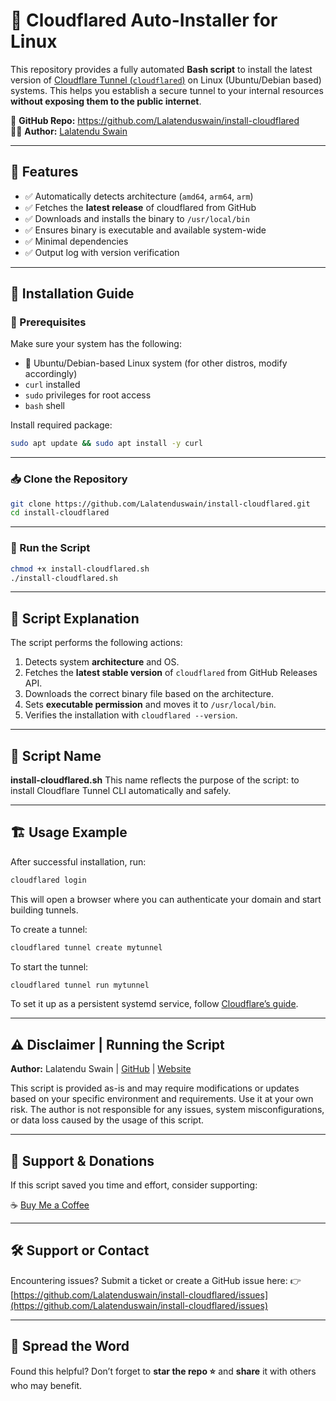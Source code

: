 # 🚀 Cloudflared Auto-Installer for Linux

This repository provides a fully automated **Bash script** to install the latest version of [Cloudflare Tunnel (`cloudflared`)](https://developers.cloudflare.com/cloudflare-one/connections/connect-apps/) on Linux (Ubuntu/Debian based) systems. This helps you establish a secure tunnel to your internal resources **without exposing them to the public internet**.

🔗 **GitHub Repo:** https://github.com/Lalatenduswain/install-cloudflared  
👨‍💻 **Author:** [Lalatendu Swain](https://github.com/Lalatenduswain)

---

## 📌 Features

- ✅ Automatically detects architecture (`amd64`, `arm64`, `arm`)
- ✅ Fetches the **latest release** of cloudflared from GitHub
- ✅ Downloads and installs the binary to `/usr/local/bin`
- ✅ Ensures binary is executable and available system-wide
- ✅ Minimal dependencies
- ✅ Output log with version verification

---

## 📖 Installation Guide

### 🔧 Prerequisites

Make sure your system has the following:

- 🐧 Ubuntu/Debian-based Linux system (for other distros, modify accordingly)
- `curl` installed
- `sudo` privileges for root access
- `bash` shell

Install required package:
```bash
sudo apt update && sudo apt install -y curl
````

---

### 📥 Clone the Repository

```bash
git clone https://github.com/Lalatenduswain/install-cloudflared.git
cd install-cloudflared
```

---

### 🚀 Run the Script

```bash
chmod +x install-cloudflared.sh
./install-cloudflared.sh
```

---

## 📜 Script Explanation

The script performs the following actions:

1. Detects system **architecture** and OS.
2. Fetches the **latest stable version** of `cloudflared` from GitHub Releases API.
3. Downloads the correct binary file based on the architecture.
4. Sets **executable permission** and moves it to `/usr/local/bin`.
5. Verifies the installation with `cloudflared --version`.

---

## 📁 Script Name

**install-cloudflared.sh**
This name reflects the purpose of the script: to install Cloudflare Tunnel CLI automatically and safely.

---

## 🏗️ Usage Example

After successful installation, run:

```bash
cloudflared login
```

This will open a browser where you can authenticate your domain and start building tunnels.

To create a tunnel:

```bash
cloudflared tunnel create mytunnel
```

To start the tunnel:

```bash
cloudflared tunnel run mytunnel
```

To set it up as a persistent systemd service, follow [Cloudflare’s guide](https://developers.cloudflare.com/cloudflare-one/connections/connect-apps/run-tunnel/as-a-service/).

---

## ⚠️ Disclaimer | Running the Script

**Author:** Lalatendu Swain | [GitHub](https://github.com/Lalatenduswain) | [Website](https://blog.lalatendu.info/)

This script is provided as-is and may require modifications or updates based on your specific environment and requirements. Use it at your own risk. The author is not responsible for any issues, system misconfigurations, or data loss caused by the usage of this script.

---

## 💖 Support & Donations

If this script saved you time and effort, consider supporting:

☕ [Buy Me a Coffee](https://www.buymeacoffee.com/lalatendu.swain)

---

## 🛠️ Support or Contact

Encountering issues?
Submit a ticket or create a GitHub issue here:
👉 [https://github.com/Lalatenduswain/install-cloudflared/issues](https://github.com/Lalatenduswain/install-cloudflared/issues)

---

## 📢 Spread the Word

Found this helpful? Don’t forget to **star the repo ⭐** and **share** it with others who may benefit.
